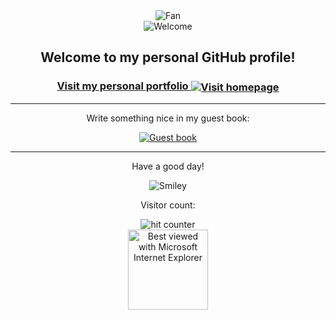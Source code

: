 <div align="center">
  <img src="https://github.com/fnky/fnky/raw/fnky/img/fan-1.gif" alt="Fan" align="center">
</div>

<div align="center">
  <img src="https://github.com/fnky/fnky/raw/fnky/img/welcome-fire.gif" alt="Welcome" align="center">
</div>

<div align="center">
  <h2>Welcome to my personal GitHub profile!</h2>
</div>

<h3 align="center">
  <a href="https://hugo-damion.me/">Visit my personal portfolio
    <img src="https://github.com/fnky/fnky/raw/fnky/img/website.gif" alt="Visit homepage" align="center">
  </a>
</h3>

<hr>

<div align="center">
  <p>Write something nice in my guest book:</p>
  <a href="https://github.com/Logipek?tab=repositories">
    <img src="https://github.com/fnky/fnky/raw/fnky/img/guestbook.gif" alt="Guest book" align="center">
  </a>
</div>

<hr>

<div align="center">
  <p>Have a good day!</p>
  <img src="https://github.com/fnky/fnky/raw/fnky/img/smile.gif" alt="Smiley" align="center">
</div>

<div align="center">
  <p>Visitor count:</p>
  <img src="https://profile-counter.glitch.me/logipek/count.svg" alt="hit counter" align="center">
</div>

<div align="center">
  <img src="https://github.com/fnky/fnky/raw/fnky/img/ie.jpg" alt="Best viewed with Microsoft Internet Explorer" align="center" width="128"><br>
</div>
